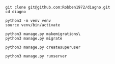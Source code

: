 ```
git clone git@github.com:Robben1972/diagno.git
cd diagno
```

```
python3 -m venv venv
source venv/bin/activate
```

```
python3 manage.py makemigrations\
python3 manage.py migrate
```

```
python3 manage.py createsuperuser
```

```
python3 manage.py runserver
```